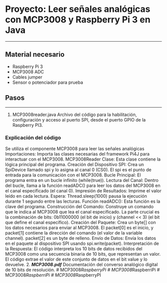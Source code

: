 # Proyecto: Leer señales analógicas con MCP3008 y Raspberry Pi 3 en Java

---

## Material necesario
- Raspberry Pi 3
- MCP3008 ADC
- Cables jumper
- Sensor o potenciador para prueba


## Pasos

---

1. MCP3008reader.java
Archivo del código para la habilitación, configuración y acceso al puerto SPI, desde el
puerto GPIO de la Raspberry PI3.

### Explicación del código
Se utiliza el componente MCP3008 para leer las señales analógicas
Importaciones: Importa las clases necesarias del framework Pi4J para interactuar con el MCP3008.
MCP3008Reader Clase: Esta clase contiene la lógica principal del programa.
Creación del Dispositivo SPI: Crea un SpiDevice llamado spi y lo asigna al canal 0 (CS0). El spi es el punto de entrada para la comunicación con el MCP3008.
Bucle Principal: El programa entra en un bucle infinito (while(true)).
Lectura del Canal: Dentro del bucle, llama a la función readADC() para leer los datos del MCP3008 en el canal especificado (el canal 0).
Impresión de Resultados: Imprime el valor leído en cada lectura.
Espera: Thread.sleep(1000) pausa la ejecución durante 1 segundo entre las lecturas.
Función readADC(): Esta función es la clave del programa.
Construcción del Comando: Construye un comando que le indica al MCP3008 que lea el canal especificado. La parte crucial es la combinación de bits: 0b11000000 (el bit de inicio) y (channel << 3) (el bit que define el canal específico).
Creación del Paquete: Crea un byte[] con los datos necesarios para enviar al MCP3008. El packet[0] es el inicio, y packet[1] contiene la dirección del comando (el valor de la variable channel). packet[2] es un byte de relleno.
Envío de Datos: Envía los datos en el paquete al dispositivo SPI usando spi.write(packet).
Interpretación de la Respuesta: El código interpreta los 10 bits de datos recibidos del MCP3008 como una secuencia binaria de 10 bits, que representan un valor. El código extrae el valor de este conjunto de datos en el bit value y lo devuelve.
2. ***MCP3008.pdf***
Documentación del converso analógico digital de 10 bits de resolución.
#   M C P 3 0 0 8 _ R a s p b e r r y P i 
 
 #   M C P 3 0 0 8 _ R a s p b e r r i P i 
 
 #   M C P 3 0 0 8 _ R a s p b e r r i P i 
 
 #   M C P 3 0 0 8 _ R a s p b e r r y P I 
 
 
